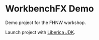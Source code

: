 # WorkbenchFX Demo

Demo project for the FHNW workshop.

Launch project with [Liberica JDK](https://www.google.com).
